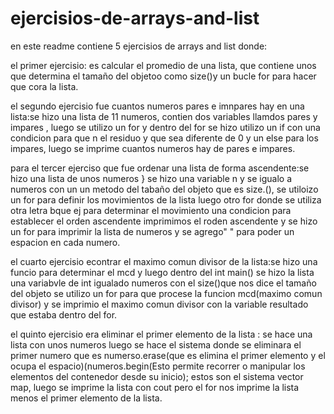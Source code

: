 # ejercisios-de-arrays-and-list
en este readme contiene 5 ejercisios de arrays and list donde: 

el primer ejercisio: es calcular el promedio de una lista, que contiene unos que determina el tamaño del objetoo como size()y un bucle for para hacer que cora la lista. 

el segundo ejercisio fue cuantos numeros pares e imnpares hay en una lista:se hizo una lista de 11 numeros, contien dos variables llamdos pares y impares , luego se utilizo un for y dentro del for se hizo utilizo un if con una condicion para que n el residuo y que sea diferente de 0 y un else para los impares, luego se imprime cuantos numeros hay de pares e impares.

para el tercer ejerciso que fue ordenar una lista de forma ascendente:se hizo una lista de unos numeros } se hizo una variable n y se igualo a numeros con un un metodo del tabaño del objeto que es size.(), se utiloizo un  for para definir los movimientos de la lista luego otro for donde se utiliza otra letra bque ej para determinar el movimiento  una condicion para establecer el orden ascendente imprimimos el roden ascendente y se hizo un for para imprimir la lista de numeros y se agrego" " para poder un espacion en cada numero.

el cuarto ejercisio econtrar el maximo comun  divisor de la lista:se hizo una funcio  para determinar el mcd y luego dentro del int main() se hizo la lista una variabvle de int igualado numeros con el size()que nos dice el tamaño del objeto se utilizo un for para que procese la funcion mcd(maximo comun divisor) y se imprimio el maximo comun divisor con la variable resultado que estaba dentro del for.

el quinto ejercisio era eliminar el primer elemento de la lista : se hace una lista con unos numeros luego se hace el sistema donde se eliminara el primer numero que es numerso.erase(que es elimina el primer elemento y el ocupa el espacio)(numeros.begin(Esto permite recorrer o manipular los elementos del contenedor desde su inicio); estos son el sistema vector map, luego se imprime la lista con cout pero el for nos imprime la lista menos el primer elemento de la lista.
